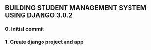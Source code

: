 ## BUILDING STUDENT MANAGEMENT SYSTEM USING DJANGO 3.0.2

### 0. Initial commit

### 1. Create django project and app


